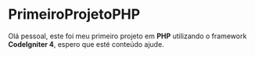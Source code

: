 # PrimeiroProjetoPHP
 
Olá pessoal, este foi meu primeiro projeto em **PHP** utilizando o framework **CodeIgniter 4**, espero que esté conteúdo ajude.

